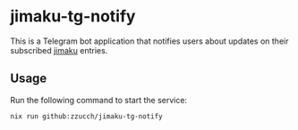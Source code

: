# jimaku-tg-notify

This is a Telegram bot application that notifies users about updates
on their subscribed [jimaku](https://github.com/Rapptz/jimaku) entries.

## Usage

Run the following command to start the service:

```bash
nix run github:zzucch/jimaku-tg-notify
```
